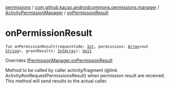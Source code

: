 [permissions](../../index.md) / [com.github.kacso.androidcommons.permissions.manager](../index.md) / [ActivityPermissionManager](index.md) / [onPermissionResult](./on-permission-result.md)

# onPermissionResult

`fun onPermissionResult(requestCode: `[`Int`](https://kotlinlang.org/api/latest/jvm/stdlib/kotlin/-int/index.html)`, permissions: `[`Array`](https://kotlinlang.org/api/latest/jvm/stdlib/kotlin/-array/index.html)`<out `[`String`](https://kotlinlang.org/api/latest/jvm/stdlib/kotlin/-string/index.html)`>, grantResults: `[`IntArray`](https://kotlinlang.org/api/latest/jvm/stdlib/kotlin/-int-array/index.html)`): `[`Unit`](https://kotlinlang.org/api/latest/jvm/stdlib/kotlin/-unit/index.html)

Overrides [IPermissionManager.onPermissionResult](../-i-permission-manager/on-permission-result.md)

Method to be called by caller activity/fragment (@link Activity#onRequestPermissionsResult)
when permission result are received.
This method will send results to the actual caller.


